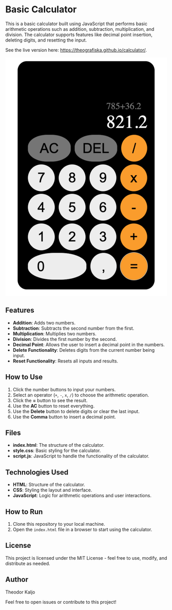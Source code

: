 # Basic Calculator

This is a basic calculator built using JavaScript that performs basic arithmetic operations such as addition, subtraction, multiplication, and division. The calculator supports features like decimal point insertion, deleting digits, and resetting the input. 

See the live version here: https://theografiska.github.io/calculator/.

![Calculator screenshot](Screenshot.png)

## Features
- **Addition**: Adds two numbers.
- **Subtraction**: Subtracts the second number from the first.
- **Multiplication**: Multiplies two numbers.
- **Division**: Divides the first number by the second.
- **Decimal Point**: Allows the user to insert a decimal point in the numbers.
- **Delete Functionality**: Deletes digits from the current number being input.
- **Reset Functionality**: Resets all inputs and results.
  
## How to Use
1. Click the number buttons to input your numbers.
2. Select an operator (`+`, `-`, `x`, `/`) to choose the arithmetic operation.
3. Click the **=** button to see the result.
4. Use the **AC** button to reset everything.
5. Use the **Delete** button to delete digits or clear the last input.
6. Use the **Comma** button to insert a decimal point.

## Files
- **index.html**: The structure of the calculator.
- **style.css**: Basic styling for the calculator.
- **script.js**: JavaScript to handle the functionality of the calculator.

## Technologies Used
- **HTML**: Structure of the calculator.
- **CSS**: Styling the layout and interface.
- **JavaScript**: Logic for arithmetic operations and user interactions.

## How to Run
1. Clone this repository to your local machine.
2. Open the `index.html` file in a browser to start using the calculator.

## License
This project is licensed under the MIT License - feel free to use, modify, and distribute as needed.

## Author
Theodor Kaljo

Feel free to open issues or contribute to this project!
